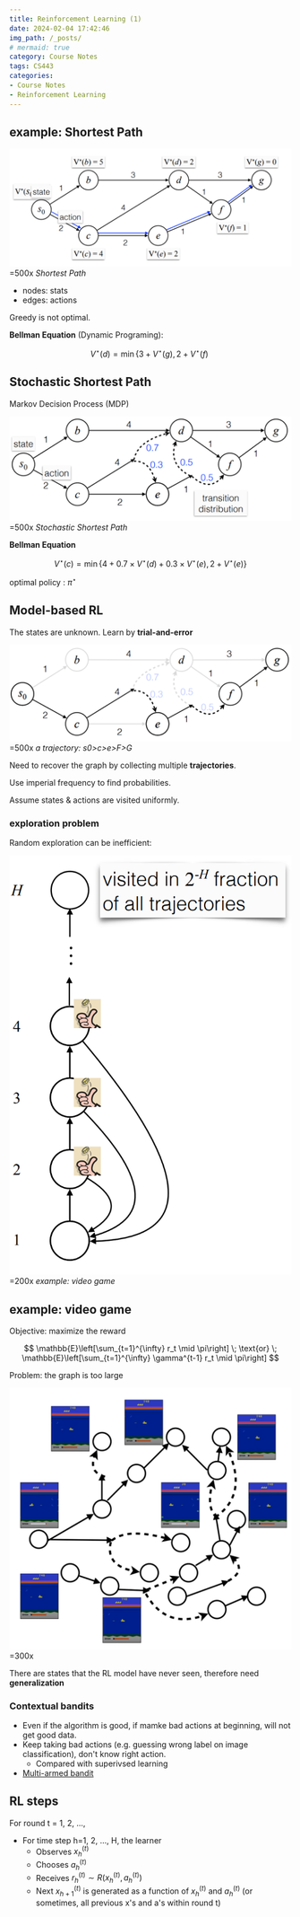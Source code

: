 ```yaml
---
title: Reinforcement Learning (1)
date: 2024-02-04 17:42:46
img_path: /_posts/
# mermaid: true
category: Course Notes
tags: CS443
categories:
- Course Notes
- Reinforcement Learning
---
```


## example: Shortest Path

![](../img/post/reinforcement-learning-lecture-1.png)=500x
_Shortest Path_

- nodes: stats
- edges: actions

Greedy is not optimal.

**Bellman Equation** (Dynamic Programing):  

$$
V^\star (d) = \min\{3 + V^\star (g) ,\, 2 + V^\star (f)\
$$

## Stochastic Shortest Path

Markov Decision Process (MDP)

![](../img/post/reinforcement-learning-lecture-1-1.png)=500x
_Stochastic Shortest Path_

**Bellman Equation**

$$
V^\star (c) = \min\{4 + 0.7 × V^\star (d) + 0.3 × V^\star (e) ,\, 2 + V^\star (e)\}
$$

optimal policy : $\pi^\star$ 

## Model-based RL

The states are unknown.
Learn by **trial-and-error**

![](../img/post/reinforcement-learning-lecture-1-2.png)=500x
_a trajectory: s0>c>e>F>G_

Need to recover the graph by collecting multiple **trajectories**.

Use imperial frequency to find probabilities.

Assume states & actions are visited uniformly.

### exploration problem

Random exploration can be inefficient:

![](../img/post/reinforcement-learning-lecture-1-5.png)=200x
_example: video game_

## example: video game

Objective: maximize the reward

$$
\mathbb{E}\left[\sum_{t=1}^{\infty} r_t \mid \pi\right] \; \text{or} \;
\mathbb{E}\left[\sum_{t=1}^{\infty} \gamma^{t-1} r_t \mid \pi\right]
$$

Problem: the graph is too large

![](../img/post/reinforcement-learning-lecture-1-4.png)=300x

There are states that the RL model have never seen, therefore need **generalization**

### Contextual bandits

- Even if the algorithm is good, if mamke bad actions at beginning, will not get good data.
- Keep taking bad actions (e.g. guessing wrong label on image classification), don't know right action.
  - Compared with superivsed learning
- [Multi-armed bandit](https://en.wikipedia.org/wiki/Multi-armed_bandit)

## RL steps

For round t = 1, 2, ...,

- For time step h=1, 2, ..., H, the learner
  - Observes $x_h^{(t)}$ 
  - Chooses $a_h^{(t)}$ 
  - Receives $r_h^{(t)} \sim R(x_h^{(t)}, a_h^{(t)})$ 
  - Next $x_{h+1}^{(t)}$ is generated as a function of $x_h^{(t)}$ and $a_h^{(t)}$ 
    (or sometimes, all previous x's and a's within round t)
